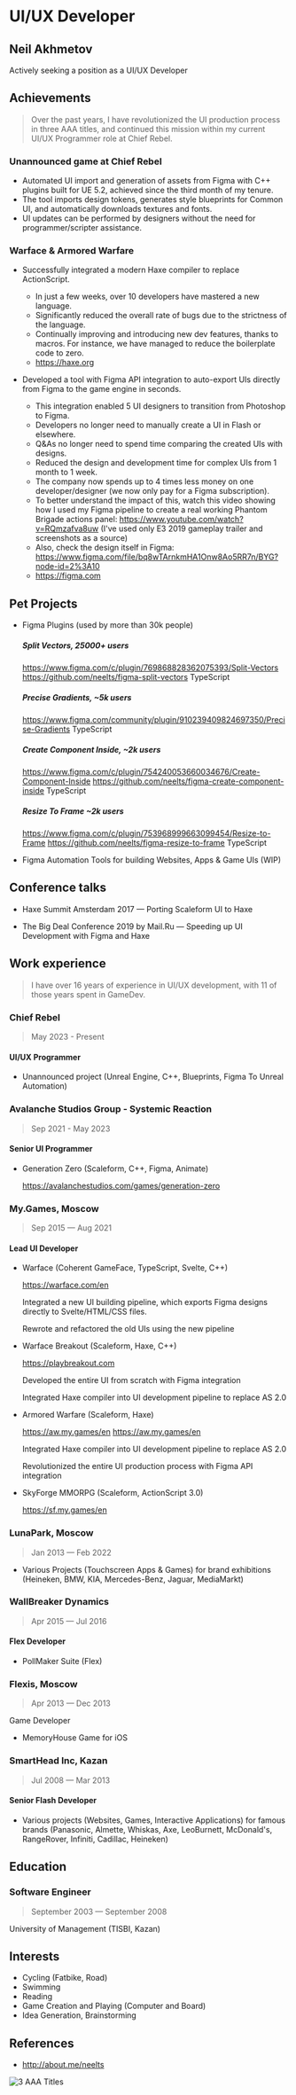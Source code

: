 # UI/UX Developer

## Neil Akhmetov

Actively seeking a position as a UI/UX Developer

## Achievements

> Over the past years, I have revolutionized the UI production process in three AAA titles, and continued this mission within my current UI/UX Programmer role at Chief Rebel.

### Unannounced game at Chief Rebel

* Automated UI import and generation of assets from Figma with C++ plugins built for UE 5.2, achieved since the third month of my tenure.
* The tool imports design tokens, generates style blueprints for Common UI, and automatically downloads textures and fonts.
* UI updates can be performed by designers without the need for programmer/scripter assistance.

### Warface & Armored Warfare

* Successfully integrated a modern Haxe compiler to replace ActionScript.

	* In just a few weeks, over 10 developers have mastered a new language.
	* Significantly reduced the overall rate of bugs due to the strictness of the language.
	* Continually improving and introducing new dev features, thanks to macros. For instance, we have managed to reduce the boilerplate code to zero.
	* https://haxe.org

* Developed a tool with Figma API integration to auto-export UIs directly from Figma to the game engine in seconds.

	* This integration enabled 5 UI designers to transition from Photoshop to Figma.
	* Developers no longer need to manually create a UI in Flash or elsewhere.
	* Q&As no longer need to spend time comparing the created UIs with designs.
	* Reduced the design and development time for complex UIs from 1 month to 1 week.
	* The company now spends up to 4 times less money on one developer/designer (we now only pay for a Figma subscription).
	* To better understand the impact of this, watch this video showing how I used my Figma pipeline to create a real working Phantom Brigade actions panel: https://www.youtube.com/watch?v=RQmzafva8uw (I've used only E3 2019 gameplay trailer and screenshots as a source)
	* Also, check the design itself in Figma: https://www.figma.com/file/bq8wTArnkmHA1Onw8Ao5RR7n/BYG?node-id=2%3A10
	* https://figma.com

## Pet Projects

* Figma Plugins (used by more than 30k people)

	##### Split Vectors, 25000+ users
	https://www.figma.com/c/plugin/769868828362075393/Split-Vectors
	https://github.com/neelts/figma-split-vectors
	TypeScript

	##### Precise Gradients, ~5k users
	https://www.figma.com/community/plugin/910239409824697350/Precise-Gradients
	TypeScript

	##### Create Component Inside, ~2k users
	https://www.figma.com/c/plugin/754240053660034676/Create-Component-Inside
	https://github.com/neelts/figma-create-component-inside
	TypeScript

	##### Resize To Frame ~2k users
	https://www.figma.com/c/plugin/753968999663099454/Resize-to-Frame
	https://github.com/neelts/figma-resize-to-frame
	TypeScript

* Figma Automation Tools for building Websites, Apps & Game UIs (WIP)

## Conference talks

* Haxe Summit Amsterdam 2017 — Porting Scaleform UI to Haxe

* The Big Deal Conference 2019 by Mail.Ru — Speeding up UI Development with Figma and Haxe

## Work experience

> I have over 16 years of experience in UI/UX development, with 11 of those years spent in GameDev.

### Chief Rebel

> May 2023 - Present

#### UI/UX Programmer

* Unannounced project (Unreal Engine, C++, Blueprints, Figma To Unreal Automation)

### Avalanche Studios Group - Systemic Reaction

> Sep 2021 - May 2023

#### Senior UI Programmer

* Generation Zero (Scaleform, C++, Figma, Animate)

	https://avalanchestudios.com/games/generation-zero

### My.Games, Moscow

> Sep 2015 — Aug 2021

#### Lead UI Developer

* Warface (Coherent GameFace, TypeScript, Svelte, C++)

	https://warface.com/en

	Integrated a new UI building pipeline, which exports Figma designs directly to Svelte/HTML/CSS files.

	Rewrote and refactored the old UIs using the new pipeline

* Warface Breakout (Scaleform, Haxe, C++)

	https://playbreakout.com

	Developed the entire UI from scratch with Figma integration

	Integrated Haxe compiler into UI development pipeline to replace AS 2.0

* Armored Warfare (Scaleform, Haxe)

	https://aw.my.games/en
	https://aw.my.games/en
	
	Integrated Haxe compiler into UI development pipeline to replace AS 2.0

	Revolutionized the entire UI production process with Figma API integration

* SkyForge MMORPG (Scaleform, ActionScript 3.0)
  
	https://sf.my.games/en

### LunaPark, Moscow

> Jan 2013 — Feb 2022

* Various Projects (Touchscreen Apps & Games) for brand exhibitions (Heineken, BMW, KIA, Mercedes-Benz, Jaguar, MediaMarkt)

### WallBreaker Dynamics

> Apr 2015 — Jul 2016

#### Flex Developer

* PollMaker Suite (Flex)

### Flexis, Moscow

> Apr 2013 — Dec 2013

Game Developer

* MemoryHouse Game for iOS

### SmartHead Inc, Kazan

> Jul 2008 — Mar 2013

#### Senior Flash Developer

* Various projects (Websites, Games, Interactive Applications) for famous brands (Panasonic, Almette, Whiskas, Axe, LeoBurnett, McDonald's, RangeRover, Infiniti, Cadillac, Heineken)

## Education

### Software Engineer

> September 2003 — September 2008

University of Management (TISBI, Kazan)

## Interests

* Cycling (Fatbike, Road)
* Swimming
* Reading
* Game Creation and Playing (Computer and Board)
* Idea Generation, Brainstorming

## References

* http://about.me/neelts

![3 AAA Titles](https://raw.githubusercontent.com/neelts/cv/master/images/cards.png)
